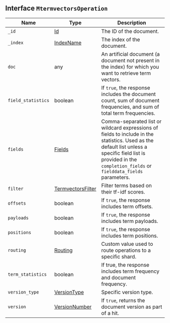 ## Interface `MtermvectorsOperation`

| Name | Type | Description |
| - | - | - |
| `_id` | [Id](./Id.md) | The ID of the document. |
| `_index` | [IndexName](./IndexName.md) | The index of the document. |
| `doc` | any | An artificial document (a document not present in the index) for which you want to retrieve term vectors. |
| `field_statistics` | boolean | If `true`, the response includes the document count, sum of document frequencies, and sum of total term frequencies. |
| `fields` | [Fields](./Fields.md) | Comma-separated list or wildcard expressions of fields to include in the statistics. Used as the default list unless a specific field list is provided in the `completion_fields` or `fielddata_fields` parameters. |
| `filter` | [TermvectorsFilter](./TermvectorsFilter.md) | Filter terms based on their tf-idf scores. |
| `offsets` | boolean | If `true`, the response includes term offsets. |
| `payloads` | boolean | If `true`, the response includes term payloads. |
| `positions` | boolean | If `true`, the response includes term positions. |
| `routing` | [Routing](./Routing.md) | Custom value used to route operations to a specific shard. |
| `term_statistics` | boolean | If true, the response includes term frequency and document frequency. |
| `version_type` | [VersionType](./VersionType.md) | Specific version type. |
| `version` | [VersionNumber](./VersionNumber.md) | If `true`, returns the document version as part of a hit. |
